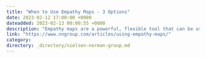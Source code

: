 ```yaml
---
title: "When to Use Empathy Maps - 3 Options"
date: 2023-02-12 17:00:00 +0000
dateadded: 2023-02-13 00:00:55 +0000
description: "Empathy maps are a powerful, flexible tool that can be used to plan for future research studies, capture insights during current user research, and communicate research insights from research that has already been conducted to others."
link: "https://www.nngroup.com/articles/using-empathy-maps/"
category:
directory: _directory/nielsen-norman-group.md
---
```

